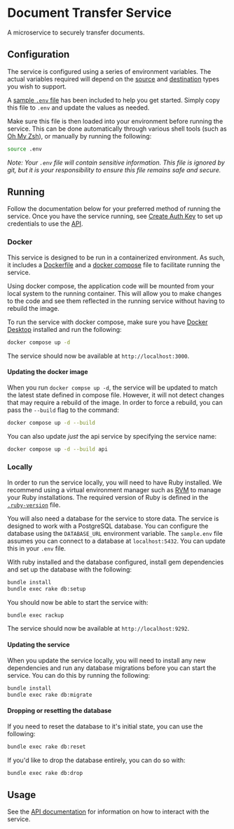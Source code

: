 # Document Transfer Service

A microservice to securely transfer documents.

## Configuration

The service is configured using a series of environment variables. The actual
variables required will depend on the [source] and [destination] types you wish
to support.

A [sample `.env` file][.env] has been included to help you get started. Simply
copy this file to `.env` and update the values as needed.

Make sure this file is then loaded into your environment before running the
service. This can be done automatically through various shell tools (such as
[Oh My Zsh][omz]), or manually by running the following:

```bash
source .env
```

_Note: Your `.env` file will contain sensitive information. This file is ignored
by git, but it is your responsibility to ensure this file remains safe and
secure._

## Running

Follow the documentation below for your preferred method of running the service.
Once you have the service running, see [Create Auth Key][create-key] to set up
credentials to use the [API].

### Docker

This service is designed to be run in a containerized environment. As such, it
includes a [Dockerfile] and a [docker compose] file to facilitate running the
service.

Using docker compose, the application code will be mounted from your local
system to the running container. This will allow you to make changes to the
code and see them reflected in the running service without having to rebuild the
image.

To run the service with docker compose, make sure you have [Docker Desktop]
installed and run the following:

```sh
docker compose up -d
```

The service should now be available at `http://localhost:3000`.

#### Updating the docker image

When you run `docker compse up -d`, the service will be updated to match the
latest state defined in compose file. However, it will not detect changes that
may require a rebuild of the image. In order to force a rebuild, you can pass
the `--build` flag to the command:

```bash
docker compose up -d --build
```

You can also update _just_ the api service by specifying the service name:

```bash
docker compose up -d --build api
```

### Locally

In order to run the service locally, you will need to have Ruby installed. We
recommend using a virtual environment manager such as [RVM] to manage your Ruby
installations. The required version of Ruby is defined in the
[`.ruby-version`][ruby-version] file.

You will also need a database for the service to store data. The service is
designed to work with a PostgreSQL database. You can configure the database
using the `DATABASE_URL` environment variable. The `sample.env` file assumes
you can connect to a database at `localhost:5432`. You can update this in your
`.env` file.

With ruby installed and the database configured, install gem dependencies and
set up the database with the following:

```bash
bundle install
bundle exec rake db:setup
```

You should now be able to start the service with:

```sh
bundle exec rackup
```

The service should now be available at `http://localhost:9292`.

#### Updating the service

When you update the service locally, you will need to install any new
dependencies and run any database migrations before you can start the service.
You can do this by running the following:

```bash
bundle install
bundle exec rake db:migrate
```

#### Dropping or resetting the database

If you need to reset the database to it's initial state, you can use the
following:

```bash
bundle exec rake db:reset
```

If you'd like to drop the database entirely, you can do so with:

```bash
bundle exec rake db:drop
```

## Usage

See the [API documentation][api] for information on how to interact with the
service.

[.env]: ./sample.env
[api]: ./doc/api.md
[create-key]: ./doc/runbooks/create_auth_key.md
[destination]: ./doc/destinations.md
[Dockerfile]: ./Dockerfile
[docker compose]: ./docker-compose.yaml
[Docker Desktop]: https://docs.docker.com/desktop/
[omz]: https://ohmyz.sh/
[ruby-version]: ./.ruby-version
[rvm]: https://rvm.io/
[source]: ./doc/sources.md

